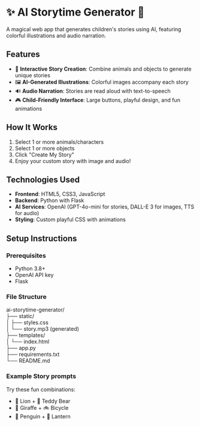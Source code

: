 # ✨ AI Storytime Generator 🧸

A magical web app that generates children's stories using AI, featuring colorful illustrations and audio narration.

## Features

- 🎨 **Interactive Story Creation**: Combine animals and objects to generate unique stories
- 🖼️ **AI-Generated Illustrations**: Colorful images accompany each story
- 🔊 **Audio Narration**: Stories are read aloud with text-to-speech
- 🎮 **Child-Friendly Interface**: Large buttons, playful design, and fun animations

## How It Works

1. Select 1 or more animals/characters
2. Select 1 or more objects
3. Click "Create My Story"
4. Enjoy your custom story with image and audio!

## Technologies Used

- **Frontend**: HTML5, CSS3, JavaScript
- **Backend**: Python with Flask
- **AI Services**: OpenAI (GPT-4o-mini for stories, DALL-E 3 for images, TTS for audio)
- **Styling**: Custom playful CSS with animations

## Setup Instructions

### Prerequisites
- Python 3.8+
- OpenAI API key
- Flask

### File Structure

ai-storytime-generator/\
├── static/\
│   ├── styles.css\
│   └── story.mp3 (generated)\
├── templates/\
│   └── index.html\
├── app.py\
├── requirements.txt\
└── README.md

### Example Story prompts
Try these fun combinations:

- 🦁 Lion + 🧸 Teddy Bear
- 🦒 Giraffe + 🚲 Bicycle
- 🐧 Penguin + 🏮 Lantern
